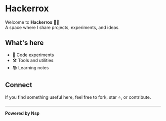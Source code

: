 # Hackerrox  

Welcome to **Hackerrox** 👨‍💻  
A space where I share projects, experiments, and ideas.  

## What's here  
- 🚀 Code experiments  
- 🛠️ Tools and utilities  
- 📚 Learning notes  

## Connect  
If you find something useful here, feel free to fork, star ⭐, or contribute.  

---

**Powered by Nsp**
